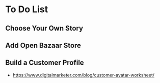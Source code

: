 # To Do List

## Choose Your Own Story
## Add Open Bazaar Store
## Build a Customer Profile
* https://www.digitalmarketer.com/blog/customer-avatar-worksheet/

